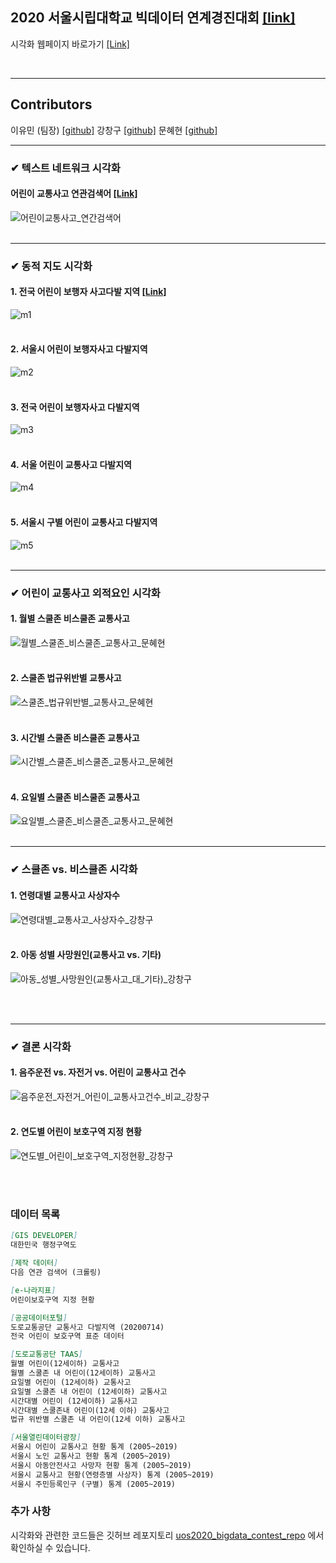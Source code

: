 ## 2020 서울시립대학교 빅데이터 연계경진대회 [[link]](https://www.uos.ac.kr/korNotice/view.do?list_id=scien01&seq=1063&sort=2&epTicket=ST-324536-IZdLxCDKLrMHdf4pyjBnR4HFsZbmePB0bPm-22)

시각화 웹페이지 바로가기 [[Link]](https://yourmean.github.io/uos2020_bigdata_contest/)

<br>

---

## Contributors
이유민 (팀장)  [[github]](https://github.com/yourmean)
강창구  [[github]](https://github.com/rxdcxdrnine)
문혜현  [[github]](https://github.com/angelfox4)

---

### ✔ 텍스트 네트워크 시각화
#### 어린이 교통사고 연관검색어 [[Link]](https://angelfox4.github.io/Portfolio/network/)
![어린이교통사고_연간검색어](https://user-images.githubusercontent.com/55529646/100466444-46b05400-3114-11eb-949f-8319463a73fb.png)
<br><br>

---

### ✔ 동적 지도 시각화
#### 1. 전국 어린이 보행자 사고다발 지역 [[Link]](https://yourmean.github.io/map_11/)
![m1](https://user-images.githubusercontent.com/55529646/100493822-56648280-317e-11eb-92eb-d410629932e6.PNG)
<br><br>
#### 2. 서울시 어린이 보행자사고 다발지역
![m2](https://user-images.githubusercontent.com/55529646/100493823-5795af80-317e-11eb-9709-6b20bea8dde6.PNG)
<br><br>
#### 3. 전국 어린이 보행자사고 다발지역
![m3](https://user-images.githubusercontent.com/55529646/100493824-5795af80-317e-11eb-842b-c39565bdba90.PNG)
<br><br>
#### 4. 서울 어린이 교통사고 다발지역
![m4](https://user-images.githubusercontent.com/55529646/100493825-58c6dc80-317e-11eb-9f83-97eda8506de2.PNG)
<br><br>
#### 5. 서울시 구별 어린이 교통사고 다발지역
![m5](https://user-images.githubusercontent.com/55529646/100493826-58c6dc80-317e-11eb-8dcb-5bde9c67b341.PNG)
<br>
<br>

---
### ✔ 어린이 교통사고 외적요인 시각화
#### 1. 월별 스쿨존 비스쿨존 교통사고
![월별_스쿨존_비스쿨존_교통사고_문혜현](https://user-images.githubusercontent.com/55529646/100466450-47e18100-3114-11eb-9cd2-8da654499fca.PNG)
<br><br>
#### 2. 스쿨존 법규위반별 교통사고 
![스쿨존_법규위반별_교통사고_문혜현](https://user-images.githubusercontent.com/55529646/100466438-44e69080-3114-11eb-85b8-a1d056edf75b.PNG)
<br><br>
#### 3. 시간별 스쿨존 비스쿨존 교통사고
![시간별_스쿨존_비스쿨존_교통사고_문혜현](https://user-images.githubusercontent.com/55529646/100466441-4617bd80-3114-11eb-8908-a73695f1915f.PNG)
<br><br>
#### 4. 요일별 스쿨존 비스쿨존 교통사고
![요일별_스쿨존_비스쿨존_교통사고_문혜현](https://user-images.githubusercontent.com/55529646/100466449-47e18100-3114-11eb-84eb-c8984d8c7513.PNG)
<br>
<br>


---
### ✔ 스쿨존 vs. 비스쿨존 시각화
#### 1. 연령대별 교통사고 사상자수
![연령대별_교통사고_사상자수_강창구](https://user-images.githubusercontent.com/55529646/101240174-f303c300-3730-11eb-8ebb-64ec11c4c50a.png)
<br><br>
#### 2. 아동 성별 사망원인(교통사고 vs. 기타)
![아동_성별_사망원인(교통사고_대_기타)_강창구](https://user-images.githubusercontent.com/55529646/101240172-f1d29600-3730-11eb-8313-18600ceb891f.png)

<br><br>


---
### ✔ 결론 시각화
#### 1. 음주운전 vs. 자전거 vs. 어린이 교통사고 건수 
![음주운전_자전거_어린이_교통사고건수_비교_강창구](https://user-images.githubusercontent.com/55529646/101240175-f39c5980-3730-11eb-96cf-54420c3fc23b.png)
<br><br>
#### 2. 연도별 어린이 보호구역 지정 현황
![연도별_어린이_보호구역_지정현황_강창구](https://raw.githubusercontent.com/yourmean/uos2020_bigdata_contest/master/image/%EC%97%B0%EB%8F%84%EB%B3%84_%EC%96%B4%EB%A6%B0%EC%9D%B4_%EB%B3%B4%ED%98%B8%EA%B5%AC%EC%97%AD_%EC%A7%80%EC%A0%95%EC%88%98_%EA%B0%95%EC%B0%BD%EA%B5%AC.png?token=AMCQKTGTY7XXFVHPYXJDCZ273CH6I)
<br><br>

<br>


### 데이터 목록
```markdown
[GIS DEVELOPER] 
대한민국 행정구역도

[제작 데이터] 
다음 연관 검색어 (크롤링)

[e-나라지표] 
어린이보호구역 지정 현황

[공공데이터포털]
도로교통공단 교통사고 다발지역 (20200714)
전국 어린이 보호구역 표준 데이터

[도로교통공단 TAAS]
월별 어린이(12세이하) 교통사고 
월별 스쿨존 내 어린이(12세이하) 교통사고 
요일별 어린이 (12세이하) 교통사고 
요일별 스쿨존 내 어린이 (12세이하) 교통사고 
시간대별 어린이 (12세이하) 교통사고 
시간대별 스쿨존내 어린이(12세 이하) 교통사고 
법규 위반별 스쿨존 내 어린이(12세 이하) 교통사고

[서울열린데이터광장] 
서울시 어린이 교통사고 현황 통계 (2005~2019)
서울시 노인 교통사고 현황 통계 (2005~2019) 
서울시 아동안전사고 사망자 현황 통계 (2005~2019) 
서울시 교통사고 현황(연령층별 사상자) 통계 (2005~2019) 
서울시 주민등록인구 (구별) 통계 (2005~2019)
```

### 추가 사항
시각화와 관련한 코드들은 깃허브 레포지토리 [uos2020_bigdata_contest_repo](https://github.com/yourmean/uos2020_bigdata_contest) 에서 확인하실 수 있습니다.
